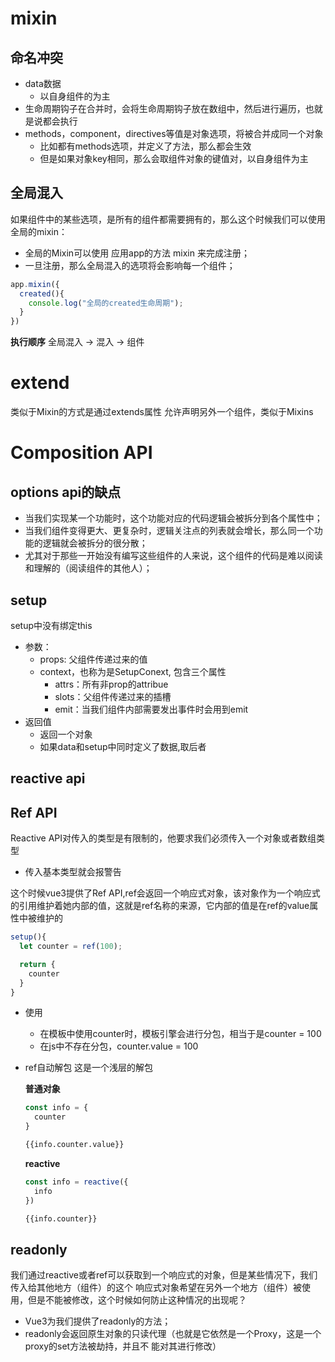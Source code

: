 # mixin

## 命名冲突
- data数据
  - 以自身组件的为主
- 生命周期钩子在合并时，会将生命周期钩子放在数组中，然后进行遍历，也就是说都会执行
- methods，component，directives等值是对象选项，将被合并成同一个对象
  - 比如都有methods选项，并定义了方法，那么都会生效
  - 但是如果对象key相同，那么会取组件对象的键值对，以自身组件为主

## 全局混入
如果组件中的某些选项，是所有的组件都需要拥有的，那么这个时候我们可以使用全局的mixin：
- 全局的Mixin可以使用 应用app的方法 mixin 来完成注册；
- 一旦注册，那么全局混入的选项将会影响每一个组件；

```js
app.mixin({
  created(){
    console.log("全局的created生命周期");
  }
})
```

**执行顺序**
全局混入 ->  混入 -> 组件

# extend
类似于Mixin的方式是通过extends属性
允许声明另外一个组件，类似于Mixins

# Composition API

## options api的缺点
- 当我们实现某一个功能时，这个功能对应的代码逻辑会被拆分到各个属性中；
- 当我们组件变得更大、更复杂时，逻辑关注点的列表就会增长，那么同一个功能的逻辑就会被拆分的很分散；
- 尤其对于那些一开始没有编写这些组件的人来说，这个组件的代码是难以阅读和理解的（阅读组件的其他人）；

## setup

setup中没有绑定this

- 参数：
  - props: 父组件传递过来的值
  - context，也称为是SetupConext, 包含三个属性
    - attrs：所有非prop的attribue
    - slots：父组件传递过来的插槽
    - emit：当我们组件内部需要发出事件时会用到emit
- 返回值
  - 返回一个对象
  - 如果data和setup中同时定义了数据,取后者

## reactive api

## Ref API
Reactive API对传入的类型是有限制的，他要求我们必须传入一个对象或者数组类型
  - 传入基本类型就会报警告

这个时候vue3提供了Ref API,ref会返回一个响应式对象，该对象作为一个响应式的引用维护着她内部的值，这就是ref名称的来源，它内部的值是在ref的value属性中被维护的

```js
setup(){
  let counter = ref(100);

  return {
    counter
  }
}
```

- 使用
  - 在模板中使用counter时，模板引擎会进行分包，相当于是counter = 100
  - 在js中不存在分包，counter.value = 100

- ref自动解包
  这是一个浅层的解包

  **普通对象**

  ```js
  const info = {
    counter
  }
  ```

  ```html
  {{info.counter.value}}
  ```

  **reactive**

  ```js
  const info = reactive({
    info
  })
  ```

  ```html
  {{info.counter}}
  ```

## readonly
我们通过reactive或者ref可以获取到一个响应式的对象，但是某些情况下，我们传入给其他地方（组件）的这个
响应式对象希望在另外一个地方（组件）被使用，但是不能被修改，这个时候如何防止这种情况的出现呢？
- Vue3为我们提供了readonly的方法；
- readonly会返回原生对象的只读代理（也就是它依然是一个Proxy，这是一个proxy的set方法被劫持，并且不
能对其进行修改）
